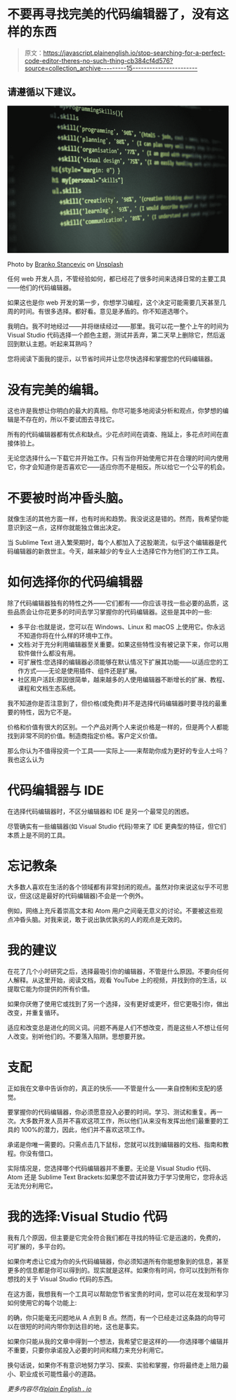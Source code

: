 # 不要再寻找完美的代码编辑器了，没有这样的东西

> 原文：<https://javascript.plainenglish.io/stop-searching-for-a-perfect-code-editor-theres-no-such-thing-cb384cf4d576?source=collection_archive---------15----------------------->

## 请遵循以下建议。

![](img/04293f82b402cf9e4f426bd8d4cb3827.png)

Photo by [Branko Stancevic](https://unsplash.com/@landb?utm_source=medium&utm_medium=referral) on [Unsplash](https://unsplash.com?utm_source=medium&utm_medium=referral)

任何 web 开发人员，不管经验如何，都已经花了很多时间来选择日常的主要工具——他们的代码编辑器。

如果这也是你 web 开发的第一步，你想学习编程，这个决定可能需要几天甚至几周的时间。有很多选择。都好看。意见是矛盾的。你不知道选哪个。

我明白。我不时地经过——并将继续经过——那里。我可以花一整个上午的时间为 Visual Studio 代码选择一个颜色主题，测试并丢弃，第二天早上删除它，然后返回到默认主题。听起来耳熟吗？

您将阅读下面我的提示，以节省时间并让您尽快选择和掌握您的代码编辑器。

# 没有完美的编辑。

这也许是我想让你明白的最大的真相。你尽可能多地阅读分析和观点，你梦想的编辑是不存在的，所以不要试图去寻找它。

所有的代码编辑器都有优点和缺点。少花点时间在调查、拖延上，多花点时间在直接体验上。

无论您选择什么—下载它并开始工作。只有当你开始使用它并在合理的时间内使用它，你才会知道你是否喜欢它——适应你而不是相反。所以给它一个公平的机会。

# 不要被时尚冲昏头脑。

就像生活的其他方面一样，也有时尚和趋势。我没说这是错的。然而，我希望你能意识到这一点，这样你就能独立做出决定。

当 Sublime Text 进入繁荣期时，每个人都加入了这股潮流，似乎这个编辑器是代码编辑器的新救世主。今天，越来越少的专业人士选择它作为他们的工作工具。

# 如何选择你的代码编辑器

除了代码编辑器独有的特性之外——它们都有——你应该寻找一些必要的品质，这些品质会让你花更多的时间去学习掌握你的代码编辑器。这些是其中的一些:

*   多平台:也就是说，您可以在 Windows、Linux 和 macOS 上使用它。你永远不知道你将在什么样的环境中工作。
*   文档:对于充分利用编辑器至关重要。如果这些特性没有被记录下来，你可以用软件做什么都没有用。
*   可扩展性:您选择的编辑器必须能够在默认情况下扩展其功能——以适应您的工作方式——无论是使用插件、组件还是扩展。
*   社区用户活跃:原因很简单，越来越多的人使用编辑器不断增长的扩展、教程、课程和文档生态系统。

我不知道你是否注意到了，但价格(或免费)并不是选择代码编辑器时要寻找的最重要的特性，因为它不是。

价格和价值有很大的区别。一个产品对两个人来说价格是一样的，但是两个人都能找到非常不同的价值。制造商指定价格。客户定义价值。

那么你认为不值得投资一个工具——实际上——来帮助你成为更好的专业人士吗？我也这么认为

# 代码编辑器与 IDE

在选择代码编辑器时，不区分编辑器和 IDE 是另一个最常见的困惑。

尽管确实有一些编辑器(如 Visual Studio 代码)带来了 IDE 更典型的特征，但它们本质上是不同的工具。

# 忘记教条

大多数人喜欢在生活的各个领域都有非常封闭的观点。虽然对你来说这似乎不可思议，但这(这是最好的代码编辑器)不会是一个例外。

例如，网络上充斥着崇高文本和 Atom 用户之间毫无意义的讨论。不要被这些观点冲昏头脑。对我来说，敢于说出孰优孰劣的人的观点是无效的。

# 我的建议

在花了几个小时研究之后，选择最吸引你的编辑器，不管是什么原因。不要向任何人解释。从这里开始，阅读文档，观看 YouTube 上的视频，并找到你的生活，以提取它能为你提供的所有价值。

如果你厌倦了使用它或找到了另一个选择，没有更好或更坏，但它更吸引你，做出改变，并重复循环。

适应和改变总是进化的同义词。问题不再是人们不想改变，而是这些人不想让任何人改变。别听他们的。不要落入陷阱。思想要开放。

# 支配

正如我在文章中告诉你的，真正的快乐——不管是什么——来自控制和支配的感觉。

要掌握你的代码编辑器，你必须愿意投入必要的时间。学习、测试和重复。再一次。大多数开发人员并不喜欢这项工作，所以他们从来没有发挥出他们最重要的工具的 100%的潜力，因此，他们并不喜欢这项工作。

承诺是你唯一需要的。只需点击几下鼠标，您就可以找到编辑器的文档、指南和教程。你没有借口。

实际情况是，您选择哪个代码编辑器并不重要。无论是 Visual Studio 代码、Atom 还是 Sublime Text Brackets:如果您不尝试并致力于学习使用它，您将永远无法充分利用它。

# 我的选择:Visual Studio 代码

我有几个原因，但主要是它完全符合我们都在寻找的特征:它是迅速的，免费的，可扩展的，多平台的。

如果你考虑让它成为你的头代码编辑器，你必须知道所有你能想象到的信息，甚至更多的信息都是你可以得到的。现实就是这样。如果你有时间，你可以找到所有你想找的关于 Visual Studio 代码的东西。

在这方面，我想我有一个工具可以帮助您节省宝贵的时间，您可以花在发现和学习如何使用它的每个功能上:

的确，你只能毫无问题地从 A 点到 B 点。然而，有一个已经走过这条路的向导可以在很短的时间内带你到达目的地，这也是事实。

如果你只能从我的文章中得到一个想法，我希望它是这样的——你选择哪个编辑并不重要，只要你承诺投入必要的时间和精力来充分利用它。

换句话说，如果你不有意识地努力学习、探索、实验和掌握，你将最终走上阻力最小、职业成长可能性最小的道路。

*更多内容尽在*[*plain English . io*](http://plainenglish.io/)